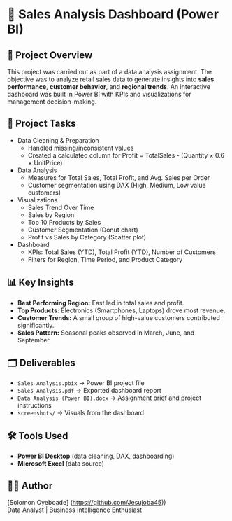 # 🛒 Sales Analysis Dashboard (Power BI)

## 📌 Project Overview
This project was carried out as part of a data analysis assignment. The objective was to analyze retail sales data to generate insights into **sales performance**, **customer behavior**, and **regional trends**. An interactive dashboard was built in Power BI with KPIs and visualizations for management decision-making.

## 🎯 Project Tasks
- Data Cleaning & Preparation  
  - Handled missing/inconsistent values  
  - Created a calculated column for Profit = TotalSales - (Quantity × 0.6 × UnitPrice)  
- Data Analysis  
  - Measures for Total Sales, Total Profit, and Avg. Sales per Order  
  - Customer segmentation using DAX (High, Medium, Low value customers)  
- Visualizations  
  - Sales Trend Over Time  
  - Sales by Region  
  - Top 10 Products by Sales  
  - Customer Segmentation (Donut chart)  
  - Profit vs Sales by Category (Scatter plot)  
- Dashboard  
  - KPIs: Total Sales (YTD), Total Profit (YTD), Number of Customers  
  - Filters for Region, Time Period, and Product Category  

## 📊 Key Insights
- **Best Performing Region:** East led in total sales and profit.  
- **Top Products:** Electronics (Smartphones, Laptops) drove most revenue.  
- **Customer Trends:** A small group of high-value customers contributed significantly.  
- **Sales Pattern:** Seasonal peaks observed in March, June, and September.  

## 🗂 Deliverables
- `Sales Analysis.pbix` → Power BI project file  
- `Sales Analysis.pdf` → Exported dashboard report  
- `Data Analysis (Power BI).docx` → Assignment brief and project instructions  
- `screenshots/` → Visuals from the dashboard  

## 🛠 Tools Used
- **Power BI Desktop** (data cleaning, DAX, dashboarding)  
- **Microsoft Excel** (data source)  

## 👨‍💻 Author
[Solomon Oyeboade] (https://github.com/Jesujoba45))  
Data Analyst | Business Intelligence Enthusiast  
